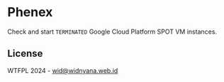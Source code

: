 # Phenex

Check and start `TERMINATED` Google Cloud Platform SPOT VM instances.


## License

WTFPL 2024 - wid@widnyana.web.id